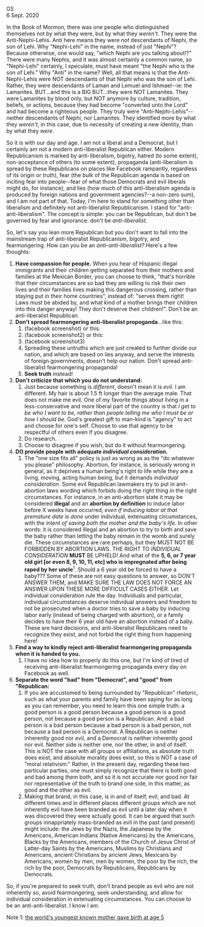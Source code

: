 
GS  
6 Sept. 2020  

In the Book of Mormon, there was one people who distinguished themselves not by what they were, but by what they *weren't*. They were the Anti-Nephi-Lehis. Anti here means they were _not_ descendants of Nephi, the son of Lehi. Why "Nephi-Lehi" in the name, instead of just "Nephi"? Because otherwise, one would say, "which Nephi are you talking about!?" There were many Nephis, and it was almost certainly a common name, so "Nephi-Lehi" certainly, I speculate, must have meant "the Nephi who is the son of Lehi." Why "Anti" in the name? Well, all that means is that the Anti-Nephi-Lehis were NOT descendants of that Nephi who was the son of Lehi. Rather, they were descendants of Laman and Lemuel and Ishmael--ie: the Lamanites. BUT...and this is a BIG BUT...they were NOT Lamanites. They were Lamanites by blood only, but NOT anymore by culture, tradition, beliefs, or actions, because they had become "converted unto the Lord" and had become a righteous people. They truly were "Anti-Nephi-Lehis"--neither descendants of Nephi, nor Lamanites. They identified more by what they _weren't_, in this case, due to necessity of creating a new identity, than by what they _were_. 

So it is with our day and age. I am not a liberal and a Democrat, but I certainly am not a modern anti-liberalist Republican either. Modern Republicanism is marked by anti-liberalism, bigotry, hatred (to some extent), non-acceptance of others (to some extent), propaganda (anti-liberalism is spread by these Republicans on places like Facebook rampantly, regardless of its origin or truth), fear (the bulk of the Republican agenda is based on inciting fear into people--fear of what those Democrats and evil liberals might do, for instance), and lies (how much of this anti-liberalism agenda is produced by foreign nations and government agencies?--a non-zero sum), and I am not part of that. Today, I'm here to stand for something other than liberalism and definitely not anti-liberalist Republicanism. I stand for "anti-anti-liberalism". The concept is simple: you can be Republican, but don't be governed by fear and ignorance: don't be _anti-liberalist._

So, let's say you lean more Republican but you don't want to fall into the mainstream trap of anti-liberalist Republicanism, bigotry, and fearmongering. How can you be an _anti-anti-liberalist?_ Here's a few thoughts:

1. **Have compassion for people.** When you hear of Hispanic illegal immigrants and their children getting separated from their mothers and families at the Mexican Border, you can choose to think, "that's horrible that their circumstances are so bad they are willing to risk their own lives and their families lives making this dangerous crossing, rather than staying put in their home countries", instead of: "serves them right! Laws must be abided by, and what kind of a mother brings their children into this danger anyway! They don't deserve their children!". Don't be an anti-liberalist Republican.
1. **Don't spread fearmongering anti-liberalist propoganda**...like this:
    1. (facebook screenshot) or this:
    1. (facebook screenshot2) or this:
    1. (facebook screenshot3)
    1. Spreading these untruths which are just created to further divide our nation, and which are based on lies anyway, and serve the interests of foreign governments, doesn't help our nation. Don't spread anti-liberalist fearmongering propaganda!
    1. **Seek truth** instead!
1. **Don't criticize that which you do not understand:**
    1. Just because something is *different*, doesn't mean it is *evil*. I am different. My hair is about 1.5 ft longer than the average male. That does not make me evil. One of my favorite things about living in a less-conservative and more liberal part of the country is that _I get to be who I want to be, rather than people telling me who I *must* be or how I *should* be._ God's greatest gift to man-kind is "agency" to act and choose for one's self. Choose to use that agency to be respectful of others even if you disagree.
    1. Do research.
    1. Choose to disagree if you wish, but do it without fearmongering.
1. **DO provide people with adequate _individual consideration_.**
    1. The "one size fits all" policy is just as wrong as as the "do whatever you please" philosophy. Abortion, for instance, is seriously wrong in general, as it deprives a human being's right to life while they are a living, moving, acting human being, but it demands _individual consideration_. Some evil Republican lawmakers try to put in anit-abortion laws wording which forbids doing the right thing in the right circumstances. For instance, in an anti-abortion state it may be considered **illegal** and an **abortion by definition** to induce labor before X weeks have occurred, _even if inducing labor at that premature date is done_ under individual, extenuating circumstances, with the _intent of saving both the mother and the baby's life._ In other words: it is considered illegal and an abortion to try to birth and save the baby rather than letting the baby remain in the womb and surely die. These circumstances are rare perhaps, but they MUST NOT BE FORBIDDEN BY ABORTION LAWS. THE RIGHT TO _INDIVIDUAL CONSIDERATION_ **MUST** BE UPHELD! And what of the **5, 6, or 7 year old girl [or even 8, 9, 10, 11, etc] who is impregnated after being raped by her uncle**<sup>1</sup>. Should a 6 year old be forced to have a baby??? Some of these are not easy questions to answer, so DON'T ANSWER THEM, and MAKE SURE THE LAW DOES NOT FORCE AN ANSWER UPON THESE MORE DIFFICULT CASES EITHER. Let individual consideration rule the day. Individuals and particular, individual circumstances deserve individual answers and freedom to not be prosecuted when a doctor tries to save a baby by inducing labor early (instead of being charged with abortion), or a family decides to have their 6 year old have an abortion instead of a baby. These are hard decisions, and anti-liberalist Republicans need to recognize they exist, and not forbid the right thing from happening here!
1. **Find a way to kindly reject anti-liberalist fearmongering propaganda when it is handed to you.**
    1. I have no idea how to properly do this one, but I'm kind of tired of receiving anti-liberalist fearmongering propaganda every day on Facebook as well.
1. **Separate the word "bad" from "Democrat", and "good" from "Republican:** 
    1. If you are accustomed to being surrounded by "Republican" rhetoric, such as what your parents and family have been saying for as long as you can remember, you need to learn this one simple truth: a good person is a good person because a good person is a good person, not because a good person is a Republican. And: a bad person is a bad person because a bad person is a bad person, not because a bad person is a Democrat. A Republican is neither inherently good nor evil, and a Democrat is neither inherently good nor evil. Neither side is neither one, nor the other, in and of itself. This is NOT the case with all groups or affiliations, as absolute truth does exist, and absolute morality does exist, so this is NOT a case of "moral relativism." Rather, in the present day, regarding these two particular parties, one must simply recognize that there is both good and bad among them both, and so it is not accurate nor good nor fair nor representative of the truth to brand one side, in this matter, as good and the other as evil. 
    1. Making that brand, in this case, is in and of itself, evil, and bad. At different times and in different places different groups which are not inherently evil have been branded as evil until a later day when it was discovered they were actually good. It can be argued that such groups innappriately mass-branded as evil in the past (and present) might include: the Jews by the Nazis, the Japanese by the Americans, American Indians (Native Americans) by the Americans, Blacks by the Americans, members of the Church of Jesus Christ of Latter-day Saints by the Americans, Muslims by Christians and Americans, ancient Christians by ancient Jews, Mexicans by Americans, women by men, men by women, the poor by the rich, the rich by the poor, Democrats by Republicans, Republicans by Democrats.

So, if you're prepared to seek truth, don't brand people as evil who are not inherently so, avoid fearmongering, seek understanding, and allow for individual consideration in extenuating circumstances. You can choose to be an anti-anti-liberalist. I know I am.


Note 1: [the world's youngest known mother gave birth at age 5](https://en.wikipedia.org/wiki/Lina_Medina)


